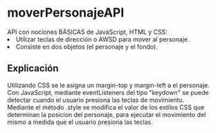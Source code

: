 # moverPersonajeAPI
<div> API con nociones BÁSICAS de JavaScript, HTML y CSS:
  <li> Utilizar teclas de dirección o AWSD para mover al personaje. </li>
  <li> Consiste en dos objetos (el personaje y el fondo). </li>
 </div>
 <div>
  <h2> Explicación </h2>
    <p> Utilizando CSS se le asigna un margin-top y margin-left a el personaje. <br>
    Con JavaScript, mediante eventListeners del tipo "keydown" se puede detectar cuando el usuario presiona las teclas de movimiento. <br>
    Mediante el método .style se modifica el valor de los estilos CSS que determinan la posicion del personaje, para ejecutar el movimiento del mismo a medida que el usuario       presiona las teclas. </p>
</div>

